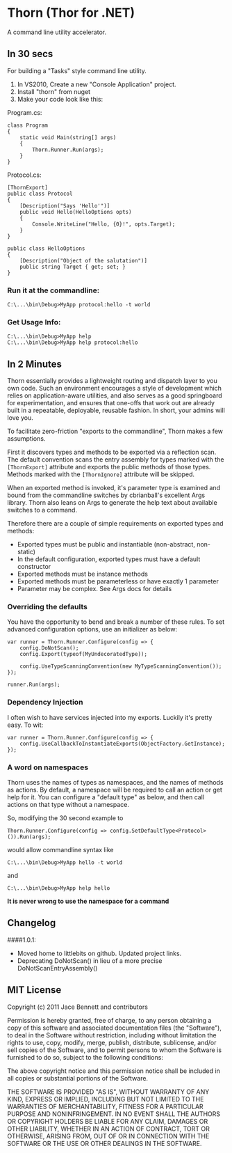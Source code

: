 Thorn (Thor for .NET)
=====================
A command line utility accelerator.

In 30 secs
----------
For building a "Tasks" style command line utility.
	
1. In VS2010, Create a new "Console Application" project.
2. Install "thorn" from nuget
3. Make your code look like this:

Program.cs:

	class Program
	{
		static void Main(string[] args)
		{
			Thorn.Runner.Run(args);
		}
	}

Protocol.cs:

	[ThornExport]
	public class Protocol
	{
		[Description("Says 'Hello'")]
		public void Hello(HelloOptions opts)
		{
			Console.WriteLine("Hello, {0}!", opts.Target);
		}
	}

	public class HelloOptions
	{
		[Description("Object of the salutation")]
		public string Target { get; set; }
	}

### Run it at the commandline:
	
	C:\...\bin\Debug>MyApp protocol:hello -t world

### Get Usage Info:
	
	C:\...\bin\Debug>MyApp help
	C:\...\bin\Debug>MyApp help protocol:hello

In 2 Minutes
------------
Thorn essentially provides a lightweight routing and dispatch layer to you own code. Such 
an environment encourages a style of development which relies on application-aware utilities, 
and also serves as a good springboard for experimentation, and ensures that one-offs that 
work out are already built in a repeatable, deployable, reusable fashion. In short, your 
admins will love you.

To facilitate zero-friction "exports to the commandline", Thorn makes a few assumptions.

First it discovers types and methods to be exported via a reflection scan. The default
convention scans the entry assembly for types marked with the `[ThornExport]` attribute
and exports the public methods of those types. Methods marked with the `[ThornIgnore]`
attribute will be skipped.

When an exported method is invoked, it's parameter type is examined and bound from the 
commandline switches by cbrianball's excellent Args library. Thorn also leans on Args to
generate the help text about available switches to a command.

Therefore there are a couple of simple requirements on exported types and methods:

- Exported types must be public and instantiable (non-abstract, non-static)
- In the default configuration, exported types must have a default constructor
- Exported methods must be instance methods
- Exported methods must be parameterless or have exactly 1 parameter
- Parameter may be complex. See Args docs for details

### Overriding the defaults

You have the opportunity to bend and break a number of these rules. To set advanced 
configuration options, use an initializer as below:

	var runner = Thorn.Runner.Configure(config => {
		config.DoNotScan();
		config.Export(typeof(MyUndecoratedType));

		config.UseTypeScanningConvention(new MyTypeScanningConvention());
	});

	runner.Run(args);

### Dependency Injection

I often wish to have services injected into my exports. Luckily it's pretty easy. To wit:
	
	var runner = Thorn.Runner.Configure(config => {
		config.UseCallbackToInstantiateExports(ObjectFactory.GetInstance);
	});

### A word on namespaces
Thorn uses the names of types as namespaces, and the names of methods as actions. By
default, a namespace will be required to call an action or get help for it. You can 
configure a "default type" as below, and then call actions on that type without a namespace.

So, modifying the 30 second example to
	
	Thorn.Runner.Configure(config => config.SetDefaultType<Protocol>()).Run(args);
would allow commandline syntax like
	
	C:\...\bin\Debug>MyApp hello -t world
and
	
	C:\...\bin\Debug>MyApp help hello

**It is never wrong to use the namespace for a command**

Changelog
---------
####1.0.1: 
- Moved home to littlebits on github. Updated project links. 
- Deprecating DoNotScan() in lieu of a more precise DoNotScanEntryAssembly()


MIT License
-----------
Copyright (c) 2011 Jace Bennett and contributors

Permission is hereby granted, free of charge, to any person obtaining a copy
of this software and associated documentation files (the "Software"), to deal
in the Software without restriction, including without limitation the rights
to use, copy, modify, merge, publish, distribute, sublicense, and/or sell
copies of the Software, and to permit persons to whom the Software is
furnished to do so, subject to the following conditions:

The above copyright notice and this permission notice shall be included in
all copies or substantial portions of the Software.

THE SOFTWARE IS PROVIDED "AS IS", WITHOUT WARRANTY OF ANY KIND, EXPRESS OR
IMPLIED, INCLUDING BUT NOT LIMITED TO THE WARRANTIES OF MERCHANTABILITY,
FITNESS FOR A PARTICULAR PURPOSE AND NONINFRINGEMENT. IN NO EVENT SHALL THE
AUTHORS OR COPYRIGHT HOLDERS BE LIABLE FOR ANY CLAIM, DAMAGES OR OTHER
LIABILITY, WHETHER IN AN ACTION OF CONTRACT, TORT OR OTHERWISE, ARISING FROM,
OUT OF OR IN CONNECTION WITH THE SOFTWARE OR THE USE OR OTHER DEALINGS IN
THE SOFTWARE.
